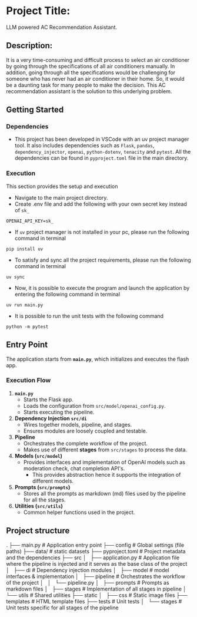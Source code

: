 # Project Title: 
LLM powered AC Recommendation Assistant.
## Description:
It is a very time-consuming and difficult process to select an air conditioner by going through the specifications of all air conditioners manually. In addition, going through all the specifications would be challenging for someone who has never had an air conditioner in their home. So, it would be a daunting task for many people to make the decision. This AC recommendation assistant is the solution to this underlying problem.

## Getting Started
### Dependencies
* This project has been developed in VSCode with an uv project manager tool. It also includes dependencies such as `Flask`, `pandas`, `dependency_injector`, `openai`, `python-dotenv`, `tenacity` and `pytest`. All the dependencies can be found in `pyproject.toml` file in the main directory.

### Execution
This section provides the setup and execution
* Navigate to the main project directory.
* Create .env file and add the following with your own secret key instead of `sk_`
```
OPENAI_API_KEY=sk_
```
* If `uv` project manager is not installed in your pc, please run the following command in terminal
```
pip install uv
```
* To satisfy and sync all the project requirements, please run the following command in terminal
```
uv sync
```
* Now, it is possible to execute the program and launch the application by entering the following command in terminal
```
uv run main.py
```
* It is possible to run the unit tests with the following command
```
python -m pytest
```
## Entry Point
The application starts from **`main.py`**, which initializes and executes the flash app.
### Execution Flow

1. **`main.py`**
    - Starts the Flask app.
    - Loads the configuration from `src/model/openai_config.py`.
    - Starts executing the pipeline.
2. **Dependency Injection `src/di`**
    - Wires together models, pipeline, and stages.
    - Ensures modules are loosely coupled and testable.
3. **Pipeline**
    - Orchestrates the complete workflow of the project.
    - Makes use of different **stages** from `src/stages` to process the data.
4. **Models (`src/model`)**
    - Provides interfaces and implementation of OpenAI models such as moderation check, chat completion API's.
        - This provides abstraction hence it supports the integration of different models.
5. **Prompts (`src/prompts`)**
    - Stores all the prompts as markdown (md) files used by the pipeline for all the stages.
6. **Utilities (`src/utils`)**
    - Common helper functions used in the project.

## Project structure
.
├── main.py # Application entry point
├── config # Global settings (file paths)
├── data/ # static datasets
├── pyproject.toml # Project metadata and the dependencies
├── src
│   ├── application.py # Application file where the pipeline is injected and it serves as the base class of the project
│   ├── di # Dependency injection modules
│   ├── model # model interfaces & implementation
│   ├── pipeline # Orchestrates the workflow of the project
│   │   └── pipeline.py
│   ├── prompts # Prompts as markdown files
│   ├── stages # Implementation of all stages in pipeline
│   └── utils # Shared utilities
├── static
│   ├── css # Static image files
├── templates # HTML template files
├── tests # Unit tests
│   └── stages # Unit tests specific for all stages of the pipeline